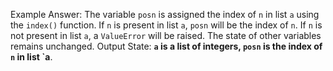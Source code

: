 Example Answer:
The variable `posn` is assigned the index of `n` in list `a` using the `index()` function. If `n` is present in list `a`, `posn` will be the index of `n`. If `n` is not present in list `a`, a `ValueError` will be raised. The state of other variables remains unchanged.
Output State: **`a` is a list of integers, `posn` is the index of `n` in list `a**.